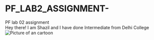 # PF_LAB2_ASSIGNMENT-
PF lab 02 assignment  
Hey there!
I am Shazil and I have done Intermediate from Delhi College 
![Picture of an cartoon](https://myoctocat.com/assets/images/base-octocat.svg)